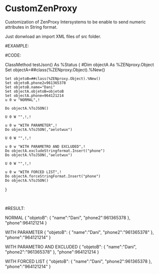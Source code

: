 # CustomZenProxy
Customization of ZenProxy Intersystems to be enable to send numeric attributes in String format.

Just donwload an import XML files of src folder.

#EXAMPLE:

#CODE:

ClassMethod testJson() As %Status
{
	#Dim objectA As %ZENproxy.Object
	Set objectA=##class(%ZENproxy.Object).%New()
	
	Set objetoB=##class(%ZENproxy.Object).%New()
	Set objetoB.phone2=961365378
	Set objetoB.name="Dani"
	Set objectA.objetoB=objetoB
	Set objectA.phone=964121214
	u 0 w "NORMAL",!
	
	Do objectA.%ToJSON()
	
	U 0 W "",!,!
	
	u 0 w "WITH PARAMETER",!
	Do objectA.%ToJSON(,"aelotwux")
	
	U 0 W "",!,!
	
	u 0 w "WITH PARAMETRO AND EXCLUDED",!
	Do objectA.excludeStringformat.Insert("phone")
	Do objectA.%ToJSON(,"aelotwux")
	
	U 0 W "",!,!
	
	u 0 w "WITH FORCED LIST",!
	Do objectA.forceStringFormat.Insert("phone")
	Do objectA.%ToJSON()
}

 

#RESULT:

NORMAL
{
        "objetoB": {
                "name":"Dani",
                "phone2":961365378
        },
        "phone":964121214
}
 
WITH PARAMETER
{
        "objetoB": {
                "name":"Dani",
                "phone2":"961365378"
        },
        "phone":"964121214"
}
 
WITH PARAMETRO AND EXCLUDED
{
        "objetoB": {
                "name":"Dani",
                "phone2":"961365378"
        },
        "phone":964121214
}
 
WITH FORCED LIST
{
        "objetoB": {
                "name":"Dani",
                "phone2":961365378
        },
        "phone":"964121214"
}



​

